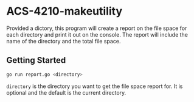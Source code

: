 # ACS-4210-makeutility
Provided a dictory, this program will create a report on the file space for each directory and print it out on the console. The report will include the name of the directory and the total file space.

## Getting Started
```bash
go run report.go <directory>
```
`directory` is the directory you want to get the file space report for. It is optional and the default is the current directory.